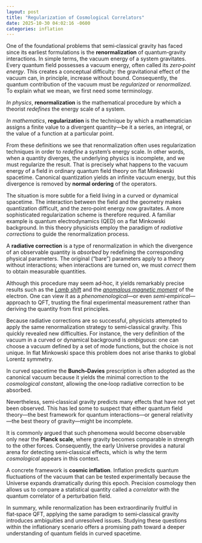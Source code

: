 ```yaml
---
layout: post
title: "Regularization of Cosmological Correlators"
date: 2025-10-30 04:02:16 -0600
categories: inflation
---
```


One of the foundational problems that semi‑classical gravity has faced since its earliest formulations is the **renormalization** of quantum‑gravity interactions.
In simple terms, the vacuum energy of a system gravitates. Every quantum field possesses a vacuum energy, often called its *zero‑point energy*.
This creates a conceptual difficulty: the gravitational effect of the vacuum can, in principle, increase without bound. Consequently, the quantum contribution of the vacuum must be *regularized* or *renormalized*. To explain what we mean, we first need some terminology.

*In physics*, **renormalization** is the mathematical procedure by which a theorist *redefines* the energy scale of a system.

*In mathematics*, **regularization** is the technique by which a mathematician assigns a finite value to a divergent quantity—be it a series, an integral, or the value of a function at a particular point.

From these definitions we see that renormalization often uses regularization techniques in order to *redefine* a system’s energy scale. In other words, when a quantity diverges, the underlying physics is incomplete, and we must regularize the result.
That is precisely what happens to the vacuum energy of a field in ordinary quantum field theory on flat Minkowski spacetime. Canonical quantization yields an infinite vacuum energy, but this divergence is removed by **normal ordering** of the operators.

The situation is more subtle for a field living in a curved or dynamical spacetime. The interaction between the field and the geometry makes quantization difficult, and the zero‑point energy now gravitates. A more sophisticated regularization scheme is therefore required.
A familiar example is quantum electrodynamics (QED) on a flat Minkowski background. In this theory physicists employ the paradigm of *radiative corrections* to guide the renormalization process.

A **radiative correction** is a type of renormalization in which the divergence of an observable quantity is *absorbed* by redefining the corresponding physical parameters. The original (“bare”) parameters apply to a theory without interactions; when interactions are turned on, we must *correct* them to obtain measurable quantities.

Although this procedure may seem ad‑hoc, it yields remarkably precise results such as the [*Lamb shift*](https://en.wikipedia.org/wiki/Lamb_shift) and the [*anomalous magnetic moment*](https://en.wikipedia.org/wiki/Anomalous_magnetic_dipole_moment) of the electron. One can view it as a *phenomenological*—or even *semi‑empirical*—approach to QFT, trusting the final experimental measurement rather than deriving the quantity from first principles.

Because radiative corrections are so successful, physicists attempted to apply the same renormalization strategy to semi‑classical gravity. This quickly revealed new difficulties. For instance, the very definition of the vacuum in a curved or dynamical background is *ambiguous*: one can choose a vacuum defined by a set of mode functions, but the choice is not unique. In flat Minkowski space this problem does not arise thanks to global Lorentz symmetry.

In curved spacetime the **Bunch–Davies** prescription is often adopted as the canonical vacuum because it yields the minimal correction to the *cosmological constant*, allowing the one‑loop radiative correction to be absorbed.

Nevertheless, semi‑classical gravity predicts many effects that have not yet been observed. This has led some to suspect that either quantum field theory—the best framework for quantum interactions—or general relativity—the best theory of gravity—might be incomplete.

It is commonly argued that such phenomena would become observable only near the **Planck scale**, where gravity becomes comparable in strength to the other forces. Consequently, the early Universe provides a natural arena for detecting semi‑classical effects, which is why the term *cosmological* appears in this context.

A concrete framework is **cosmic inflation**. Inflation predicts quantum fluctuations of the vacuum that can be tested experimentally because the Universe expands dramatically during this epoch. Precision cosmology then allows us to compare a statistical quantity called a *correlator* with the quantum correlator of a perturbation field.

In summary, while renormalization has been extraordinarily fruitful in flat‑space QFT, applying the same paradigm to semi‑classical gravity introduces ambiguities and unresolved issues. Studying these questions within the inflationary scenario offers a promising path toward a deeper understanding of quantum fields in curved spacetime.
